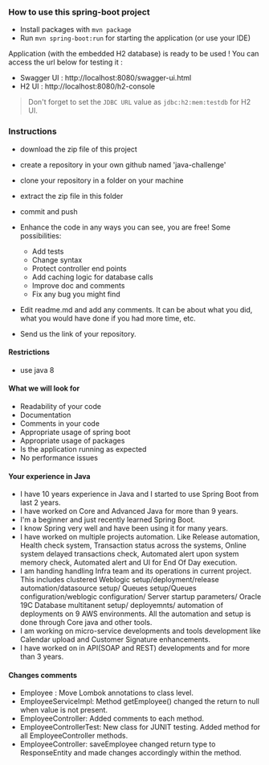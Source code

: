 ### How to use this spring-boot project

- Install packages with `mvn package`
- Run `mvn spring-boot:run` for starting the application (or use your IDE)

Application (with the embedded H2 database) is ready to be used ! You can access the url below for testing it :

- Swagger UI : http://localhost:8080/swagger-ui.html
- H2 UI : http://localhost:8080/h2-console

> Don't forget to set the `JDBC URL` value as `jdbc:h2:mem:testdb` for H2 UI.



### Instructions

- download the zip file of this project
- create a repository in your own github named 'java-challenge'
- clone your repository in a folder on your machine
- extract the zip file in this folder
- commit and push

- Enhance the code in any ways you can see, you are free! Some possibilities:
  - Add tests
  - Change syntax
  - Protect controller end points
  - Add caching logic for database calls
  - Improve doc and comments
  - Fix any bug you might find
- Edit readme.md and add any comments. It can be about what you did, what you would have done if you had more time, etc.
- Send us the link of your repository.

#### Restrictions
- use java 8


#### What we will look for
- Readability of your code
- Documentation
- Comments in your code 
- Appropriate usage of spring boot
- Appropriate usage of packages
- Is the application running as expected
- No performance issues

#### Your experience in Java

- I have 10 years experience in Java and I started to use Spring Boot from last 2 years.
- I have worked on Core and Advanced Java for more than 9 years.
- I'm a beginner and just recently learned Spring Boot.
- I know Spring very well and have been using it for many years.
- I have worked on multiple projects automation. Like Release automation, Health check system, Transaction status across the systems, Online system delayed transactions check, Automated alert upon system memory check, Automated alert and UI for End Of Day execution.
- I am handing handling Infra team and its operations in current project. This includes clustered Weblogic setup/deployment/release automation/datasource setup/ Queues setup/Queues configuration/weblogic configuration/ Server startup parameters/ Oracle 19C Database multitanent setup/ deployemnts/ automation of deployments on 9 AWS environments. All the automation and setup is done through Core java and other tools. 
- I am working on micro-service developments and tools development like Calendar upload and Customer Signature enhancements.
- I have worked on in API(SOAP and REST) developments and for more than 3 years.

#### Changes comments
- Employee : Move Lombok annotations to class level.
- EmployeeServiceImpl: Method getEmployee() changed the return to null when value is not present.
- EmployeeController: Added comments to each method.
- EmployeeControllerTest: New class for JUNIT testing. Added method for all EmployeeController methods.
- EmployeeController: saveEmployee changed return type to ResponseEntity<Employee> and made changes accordingly within the method. 